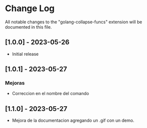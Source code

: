 # Change Log

All notable changes to the "golang-collapse-funcs" extension will be documented in this file.

## [1.0.0] - 2023-05-26

- Initial release

## [1.0.1] - 2023-05-27

### Mejoras

- Correccion en el nombre del comando

## [1.1.0] - 2023-05-27

- Mejora de la documentacion agregando un .gif con un demo.
